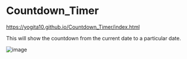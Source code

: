 # Countdown_Timer

https://yogita10.github.io/Countdown_Timer/index.html

This will show the countdown from the current date to a particular date.

![image](https://user-images.githubusercontent.com/54748438/115221264-19962980-a127-11eb-98f6-c895e24b65c3.png)

